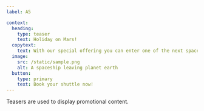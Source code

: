 ```yaml
---
label: A5

context:
  heading:
    type: teaser
    text: Holiday on Mars!
  copytext:
    text: With our special offering you can enter one of the next spaceships. Get ready for your holiday behind the milky way!
  image:
    src: /static/sample.png
    alt: A spaceship leaving planet earth
  button:
    type: primary
    text: Book your shuttle now!
---
```

Teasers are used to display promotional content.
